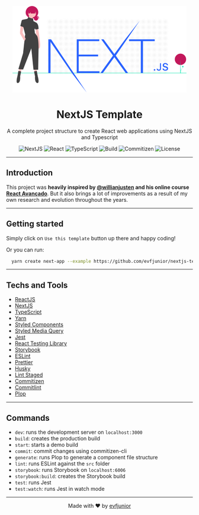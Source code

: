 <div align="center">
  <img src=".github/assets/undraw-nextjs-illustration.svg" alt="Illustration of a girl with NextJS logo on her right side">

  <h1>NextJS Template</h1>
  <p>A complete project structure to create React web applications using NextJS and Typescript</p>
</div>

<div align="center">

![NextJS](https://img.shields.io/github/package-json/dependency-version/evfjunior/nextjs-template/next?color=212121&logo=Next.js&style=for-the-badge)
![React](https://img.shields.io/github/package-json/dependency-version/evfjunior/nextjs-template/react?color=61dbfb&logo=React&style=for-the-badge)
![TypeScript](https://img.shields.io/github/package-json/dependency-version/evfjunior/nextjs-template/dev/typescript/main?color=007acc&logo=Typescript&style=for-the-badge)
![Build](https://img.shields.io/github/workflow/status/evfjunior/nextjs-template/ci?style=for-the-badge&logo=Github)
![Commitizen](https://img.shields.io/badge/commitizen-friendly-brightgreen?style=for-the-badge&logo=)
![License](https://img.shields.io/github/license/evfjunior/nextjs-template?style=for-the-badge)

</div>

<hr>

## Introduction

This project was **heavily inspired by [@willianjusten](https://github.com/willianjusten) and his online course [React Avançado](https://www.udemy.com/course/react-avancado/)**. But it also brings a lot of improvements as a result of my own research and evolution throughout the years.

<hr>

## Getting started

Simply click on `Use this template` button up there and happy coding!

Or you can run:

```bash
  yarn create next-app --example https://github.com/evfjunior/nextjs-template
```

<hr>

## Techs and Tools

- [ReactJS](https://reactjs.org)
- [NextJS](https://nextjs.org/)
- [TypeScript](https://www.typescriptlang.org/)
- [Yarn](https://yarnpkg.com/)
- [Styled Components](https://styled-components.com/)
- [Styled Media Query](https://github.com/morajabi/styled-media-query)
- [Jest](https://jestjs.io/)
- [React Testing Library](https://testing-library.com/docs/react-testing-library/intro)
- [Storybook](https://storybook.js.org/)
- [ESLint](https://eslint.org/)
- [Prettier](https://prettier.io/)
- [Husky](https://github.com/typicode/husky)
- [Lint Staged](github.com/okonet/lint-staged)
- [Commitizen](https://commitizen-tools.github.io/commitizen/)
- [Commitlint](https://commitlint.js.org/)
- [Plop](https://plopjs.com)

<hr>

## Commands

- `dev`: runs the development server on `localhost:3000`
- `build`: creates the production build
- `start`: starts a demo build
- `commit`: commit changes using commitizen-cli
- `generate`: runs Plop to generate a component file structure
- `lint`: runs ESLint against the `src` folder
- `storybook`: runs Storybook on `localhost:6006`
- `storybook:build`: creates the Storybook build
- `test`: runs Jest
- `test:watch`: runs Jest in watch mode

<hr>

<div align="center">

Made with ❤️ by [evfjunior](https://github.com/evfjunior)

</div>
